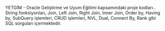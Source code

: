 YETGİM - Oracle Geliştirme ve Uyum Eğitimi kapsamındaki proje kodları..
String fonksiyonları, Join, Left Join, Right Join, Inner Join, Order by, Having by, SubQuery işlemleri, CRUD işlemleri, NVL, Dual, Connect By, Rank gibi SQL sorguları içermektedir.

